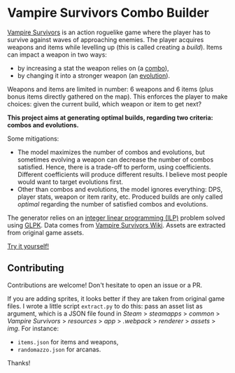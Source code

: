 # Vampire Survivors Combo Builder

[Vampire Survivors](https://store.steampowered.com/app/1794680/Vampire_Survivors/) is an action roguelike game where the player has to survive against waves of approaching enemies. The player acquires weapons and items while levelling up (this is called creating a *build*). Items can impact a weapon in two ways:

- by increasing a stat the weapon relies on (a [combo](https://vampire-survivors.fandom.com/wiki/Combos)),
- by changing it into a stronger weapon (an [evolution](https://vampire-survivors.fandom.com/wiki/Evolution)).

Weapons and items are limited in number: 6 weapons and 6 items (plus bonus items directly gathered on the map). This enforces the player to make choices: given the current build, which weapon or item to get next?

**This project aims at generating optimal builds, regarding two criteria: combos and evolutions.**

Some mitigations:

- The model maximizes the number of combos and evolutions, but sometimes evolving a weapon can decrease the number of combos satisfied. Hence, there is a trade-off to perform, using coefficients. Different coefficients will produce different results. I believe most people would want to target evolutions first.
- Other than combos and evolutions, the model ignores everything: DPS, player stats, weapon or item rarity, etc. Produced builds are only called *optimal* regarding the number of satisfied combos and evolutions. 

The generator relies on an [integer linear programming (ILP)](https://en.wikipedia.org/wiki/Integer_programming) problem solved using [GLPK](https://www.gnu.org/software/glpk/). Data comes from [Vampire Survivors Wiki](https://vampire-survivors.fandom.com/wiki/Vampire_Survivors_Wiki). Assets are extracted from original game assets.

[Try it yourself!](https://ychalier.github.io/vampire-survivors-combo-builder/) 

## Contributing

Contributions are welcome! Don't hesitate to open an issue or a PR.

If you are adding sprites, it looks better if they are taken from original game files. I wrote a little script `extract.py` to do this: pass an asset list as argument, which is a JSON file found in *Steam* > *steamapps* > *common* > *Vampire Survivors* > *resources* > *app* > *.webpack* > *renderer* > *assets* > *img*. For instance:

- `items.json` for items and weapons,
- `randomazzo.json` for arcanas.

Thanks!